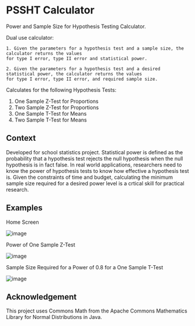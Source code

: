 # PSSHT Calculator

Power and Sample Size for Hypothesis Testing Calculator. 

Dual use calculator:

	1. Given the parameters for a hypothesis test and a sample size, the calculator returns the values 
	for type I error, type II error and statistical power.

	2. Given the parameters for a hypothesis test and a desired statistical power, the calculator returns the values 
	for type I error, type II error, and required sample size.

Calculates for the following Hypothesis Tests:

 1. One Sample Z-Test for Proportions
 2. Two Sample Z-Test for Proportions
 3. One Sample T-Test for Means
 4. Two Sample T-Test for Means

## Context

Developed for school statistics project.  Statistical power is defined as the probability that a hypothesis test rejects the null hypothesis when the null hypothesis is in fact false.  In real world applications, researchers need to know the power of hypothesis tests to know how effective a hypothesis test is. Given the constraints of time and budget, calculating the minimum sample size required for a desired power level is a crtical skill for practical research.

## Examples

Home Screen

![image](https://user-images.githubusercontent.com/83883817/126055090-84fb6adb-f4d0-44c1-9ee0-24537d0cd4af.png)

Power of One Sample Z-Test 

![image](https://user-images.githubusercontent.com/83883817/126055130-cf426fc7-4a8b-4616-9542-b75911bd5810.png)

Sample Size Required for a Power of 0.8 for a One Sample T-Test

![image](https://user-images.githubusercontent.com/83883817/126055151-22b47ac0-cd35-40f9-89ab-ff15dd532d9a.png)


## Acknowledgement

This project uses Commons Math from the Apache Commons Mathematics Library for Normal Distributions in Java.
